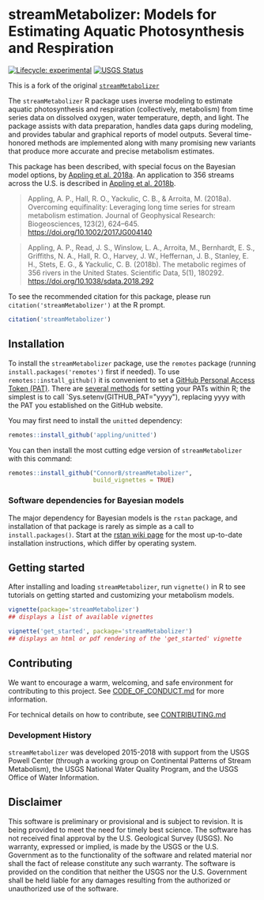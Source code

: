 # streamMetabolizer: Models for Estimating Aquatic Photosynthesis and Respiration
<!-- badges: start -->
[![Lifecycle: experimental](https://img.shields.io/badge/lifecycle-experimental-orange.svg)](https://lifecycle.r-lib.org/articles/stages.html#experimental)
[![USGS Status](https://img.shields.io/badge/USGS-Research-blue.svg)](https://owi.usgs.gov/R/packages.html#research)
<!-- badges: end -->

This is a fork of the original [`streamMetabolizer`](https://github.com/DOI-USGS/streamMetabolizer)

The `streamMetabolizer` R package uses inverse modeling to estimate aquatic
photosynthesis and respiration (collectively, metabolism) from time series
data on dissolved oxygen, water temperature, depth, and light. The package
assists with data preparation, handles data gaps during modeling, and
provides tabular and graphical reports of model outputs. Several
time-honored methods are implemented along with many promising new variants
that produce more accurate and precise metabolism estimates.

This package has been described, with special focus on the Bayesian model options, by
[Appling et al. 2018a](https://doi.org/10.1002/2017JG004140). An application to 356
streams across the U.S. is described in [Appling et al. 2018b](https://doi.org/10.1038/sdata.2018.292).

> Appling, A. P., Hall, R. O., Yackulic, C. B., & Arroita, M. (2018a). Overcoming equifinality: Leveraging long time series for stream metabolism estimation. Journal of Geophysical Research: Biogeosciences, 123(2), 624–645. https://doi.org/10.1002/2017JG004140

> Appling, A. P., Read, J. S., Winslow, L. A., Arroita, M., Bernhardt, E. S., Griffiths, N. A., Hall, R. O., Harvey, J. W., Heffernan, J. B., Stanley, E. H., Stets, E. G., & Yackulic, C. B. (2018b). The metabolic regimes of 356 rivers in the United States. Scientific Data, 5(1), 180292. https://doi.org/10.1038/sdata.2018.292

To see the recommended citation for this package, please run `citation('streamMetabolizer')` at the R prompt.
``` r
citation('streamMetabolizer')
```

## Installation

To install the `streamMetabolizer` package, use the `remotes` package (running `install.packages('remotes')` first if needed). To use `remotes::install_github()` it is convenient to set a [GitHub Personal Access Token (PAT)](https://docs.github.com/en/authentication/keeping-your-account-and-data-secure/managing-your-personal-access-tokens). There are [several methods](https://usethis.r-lib.org/articles/git-credentials.html) for setting your PATs within R; the simplest is to call `Sys.setenv(GITHUB_PAT="yyyy"),
replacing yyyy with the PAT you established on the GitHub website.

You may first need to install the `unitted` dependency:
``` r
remotes::install_github('appling/unitted')
```

You can then install the most cutting edge version of `streamMetabolizer` with this command:
``` r
remotes::install_github("ConnorB/streamMetabolizer", 
                        build_vignettes = TRUE)
```

### Software dependencies for Bayesian models

The major dependency for Bayesian models is the `rstan` package, and installation of that package is rarely as simple as a call to `install.packages()`. Start at the [rstan wiki page](https://github.com/stan-dev/rstan/wiki) for the most up-to-date installation instructions, which differ by operating system.


## Getting started

After installing and loading `streamMetabolizer`, run `vignette()` in R to see tutorials on getting started and customizing your metabolism models.
``` r 
vignette(package='streamMetabolizer')
## displays a list of available vignettes

vignette('get_started', package='streamMetabolizer')
## displays an html or pdf rendering of the 'get_started' vignette
```

## Contributing

We want to encourage a warm, welcoming, and safe environment for contributing to this project. See [CODE_OF_CONDUCT.md](https://github.com/ConnorB/streamMetabolizer/blob/main/CODE_OF_CONDUCT.md) for more information.

For technical details on how to contribute, see [CONTRIBUTING.md](https://github.com/ConnorB/streamMetabolizer/blob/main/CONTRIBUTING.md)


### Development History

`streamMetabolizer` was developed 2015-2018 with support from the USGS Powell Center (through a working group on Continental Patterns of Stream Metabolism), the USGS National Water Quality Program, and the USGS Office of Water Information.


## Disclaimer

This software is preliminary or provisional and is subject to revision.
It is being provided to meet the need for timely best science. The
software has not received final approval by the U.S. Geological Survey
(USGS). No warranty, expressed or implied, is made by the USGS or the
U.S. Government as to the functionality of the software and related
material nor shall the fact of release constitute any such warranty. The
software is provided on the condition that neither the USGS nor the U.S.
Government shall be held liable for any damages resulting from the
authorized or unauthorized use of the software.
